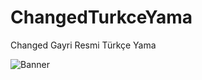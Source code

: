 # ChangedTurkceYama
Changed Gayri Resmi Türkçe Yama

![Banner](https://steamuserimages-a.akamaihd.net/ugc/1719793723979933419/E88034B274219D7E7AE9C2F1E4C4E1A0F74E6C35///)
